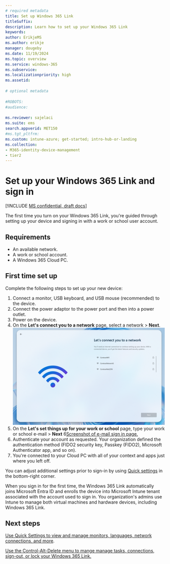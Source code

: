```yaml
---
# required metadata
title: Set up Windows 365 Link
titleSuffix:
description: Learn how to set up your Windows 365 Link
keywords:
author: ErikjeMS  
ms.author: erikje
manager: dougeby
ms.date: 11/19/2024
ms.topic: overview
ms.service: windows-365
ms.subservice:
ms.localizationpriority: high
ms.assetid: 

# optional metadata

#ROBOTS:
#audience:

ms.reviewer: sajelaci
ms.suite: ems
search.appverid: MET150
#ms.tgt_pltfrm:
ms.custom: intune-azure; get-started; intro-hub-or-landing
ms.collection:
- M365-identity-device-management
- tier2
---
```


# Set up your Windows 365 Link and sign in

[!INCLUDE [MS confidential, draft docs](../includes/draft-doc.md)]

The first time you turn on your Windows 365 Link, you're guided through setting up your device and signing in with a work or school user account.

## Requirements

- An available network.
- A work or school account.
- A Windows 365 Cloud PC.

## First time set up

Complete the following steps to set up your new device:

1. Connect a monitor, USB keyboard, and USB mouse (recommended) to the device.
2. Connect the power adaptor to the power port and then into a power outlet.
3. Power on the device.
4. On the **Let's connect you to a network** page, select a network > **Next**.
![Screenshot of network connect page.](media/setup/connect-network.png)
5. On the **Let's set things up for your work or school** page, type your work or school e-mail > **Next**
6[Screenshot of e-mail sign in page.](media/setup/email-sign-in.png)
7. Authenticate your account as requested. Your organization defined the authentication method (FIDO2 security key, Passkey (FIDO2), Microsoft Authenticator app, and so on).
8. You're connected to your Cloud PC with all of your context and apps just where you left off.

You can adjust additional settings prior to sign-in by using [Quick settings](quick-settings.md) in the bottom-right corner.

When you sign in for the first time, the Windows 365 Link automatically joins Microsoft Entra ID and enrolls the device into Microsoft Intune tenant associated with the account used to sign in. You organization's admins use Intune to manage both virtual machines and hardware devices, including Windows 365 Link.

<!-- ########################## -->
## Next steps

[Use Quick Settings to view and manage monitors, languages, network connections, and more](quick-settings.md).

[Use the Control-Alt-Delete menu to mange manage tasks, connections, sign-out, or lock your Windows 365 Link.](control-alt-delete.md)
